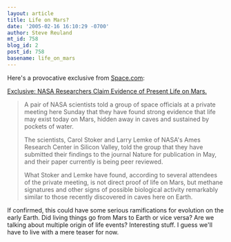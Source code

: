 ```yaml
---
layout: article
title: Life on Mars?
date: '2005-02-16 16:10:29 -0700'
author: Steve Reuland
mt_id: 758
blog_id: 2
post_id: 758
basename: life_on_mars
---
```

Here's a provocative exclusive from [Space.com](http://www.space.com/):

[Exclusive: NASA Researchers Claim Evidence of Present Life on Mars.](http://www.space.com/scienceastronomy/mars_life_050216.html)

> A pair of NASA scientists told a group of space officials at a private meeting here Sunday that they have found strong evidence that life may exist today on Mars, hidden away in caves and sustained by pockets of water.
> 
> The scientists, Carol Stoker and Larry Lemke of NASA's Ames Research Center in Silicon Valley, told the group that they have submitted their findings to the journal Nature for publication in May, and their paper currently is being peer reviewed.
> 
> What Stoker and Lemke have found, according to several attendees of the private meeting, is not direct proof of life on Mars, but methane signatures and other signs of possible biological activity remarkably similar to those recently discovered in caves here on Earth.

If confirmed, this could have some serious ramifications for evolution on the early Earth.  Did living things go from Mars to Earth or vice versa?  Are we talking about multiple origin of life events?  Interesting stuff.  I guess we'll have to live with a mere teaser for now.
